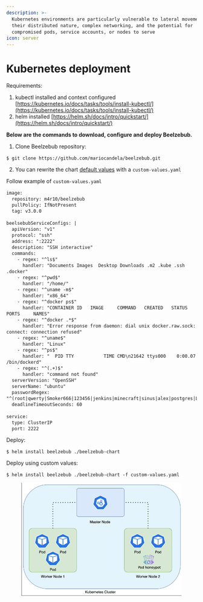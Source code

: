 ```yaml
---
description: >-
  Kubernetes environments are particularly vulnerable to lateral movement due to
  their distributed nature, complex networking, and the potential for
  compromised pods, service accounts, or nodes to serve
icon: server
---
```


# Kubernetes deployment

Requirements:

1. kubectl installed and context configured [https://kubernetes.io/docs/tasks/tools/install-kubectl/](https://kubernetes.io/docs/tasks/tools/install-kubectl/)
2. helm installed [https://helm.sh/docs/intro/quickstart/](https://helm.sh/docs/intro/quickstart/)

**Below are the commands to download, configure and deploy Beelzebub.**

1. Clone Beelzebub repository:

```
$ git clone https://github.com/mariocandela/beelzebub.git
```

2. You can rewrite the chart [default values](https://github.com/mariocandela/beelzebub/blob/main/beelzebub-chart/values.yaml) with a `custom-values.yaml`&#x20;

Follow example of `custom-values.yaml`

```
image:
  repository: m4r10/beelzebub
  pullPolicy: IfNotPresent
  tag: v3.0.0

beelsebubServiceConfigs: |
  apiVersion: "v1"
  protocol: "ssh"
  address: ":2222"
  description: "SSH interactive"
  commands:
    - regex: "^ls$"
      handler: "Documents Images  Desktop Downloads .m2 .kube .ssh  .docker"
    - regex: "^pwd$"
      handler: "/home/"
    - regex: "^uname -m$"
      handler: "x86_64"
    - regex: "^docker ps$"
      handler: "CONTAINER ID   IMAGE     COMMAND   CREATED   STATUS    PORTS     NAMES"
    - regex: "^docker .*$"
      handler: "Error response from daemon: dial unix docker.raw.sock: connect: connection refused"
    - regex: "^uname$"
      handler: "Linux"
    - regex: "^ps$"
      handler: "  PID TTY           TIME CMD\n21642 ttys000    0:00.07 /bin/dockerd"
    - regex: "^(.+)$"
      handler: "command not found"
  serverVersion: "OpenSSH"
  serverName: "ubuntu"
  passwordRegex: "^(root|qwerty|Smoker666|123456|jenkins|minecraft|sinus|alex|postgres|Ly123456)$"
  deadlineTimeoutSeconds: 60

service:
  type: ClusterIP
  port: 2222
```

Deploy:

```
$ helm install beelzebub ./beelzebub-chart
```

Deploy using custom values:

```
$ helm install beelzebub ./beelzebub-chart -f custom-values.yaml
```



<figure><img src="../.gitbook/assets/kubernetes_honeypot.png" alt=""><figcaption></figcaption></figure>
